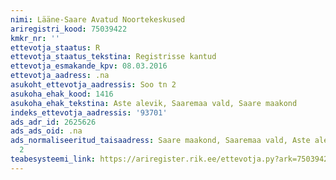 ```yaml
---
nimi: Lääne-Saare Avatud Noortekeskused
ariregistri_kood: 75039422
kmkr_nr: ''
ettevotja_staatus: R
ettevotja_staatus_tekstina: Registrisse kantud
ettevotja_esmakande_kpv: 08.03.2016
ettevotja_aadress: .na
asukoht_ettevotja_aadressis: Soo tn 2
asukoha_ehak_kood: 1416
asukoha_ehak_tekstina: Aste alevik, Saaremaa vald, Saare maakond
indeks_ettevotja_aadressis: '93701'
ads_adr_id: 2625626
ads_ads_oid: .na
ads_normaliseeritud_taisaadress: Saare maakond, Saaremaa vald, Aste alevik, Soo tn
  2
teabesysteemi_link: https://ariregister.rik.ee/ettevotja.py?ark=75039422&ref=rekvisiidid
---
```


